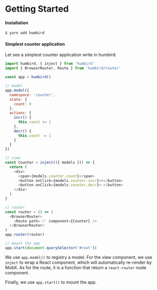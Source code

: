 # Getting Started

#### Installation

```bash
$ yarn add humbird
```

#### Simplest counter application

Let see a simplest counter application write in humbird:

```js
import humbird, { inject } from 'humbird'
import { BrowserRouter, Route } from 'humbird/router'

const app = humbird()

// model
app.model({
  namespace: 'counter',
  state: {
    count: 0
  },
  actions: {
    incr() {
      this.count += 1
    },
    decr() {
      this.count -= 1
    }
  }
})

// view
const Counter = inject(({ models })) => {
  return (
    <div>
      <span>{models.counter.count}</span>
      <button onClick={models.counter.incr}>+</button>
      <button onClick={models.counter.decr}>-</button>
    </div>
  )
}

// router
const router = () => (
  <BrowserRouter>
    <Route path='/' component={Counter} />
  </BrowserRouter>
)
app.router(router)

// mount the app
app.start(document.querySelector('#root'))
```

We use `app.model()` to registry a model. For the view component, we use `inject` to wrap a React component, which will automatically re-render by MobX. As for the route, it is a function that return a `react-router` route component.

Finally, we use `app.start()` to mount the app.
